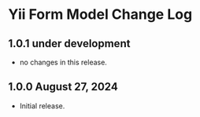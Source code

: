 # Yii Form Model Change Log

## 1.0.1 under development

- no changes in this release.

## 1.0.0 August 27, 2024

- Initial release.